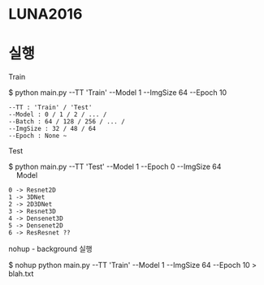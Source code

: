 # LUNA2016

# 실행

Train

$ python main.py --TT 'Train' --Model 1 --ImgSize 64 --Epoch 10
    
    --TT : 'Train' / 'Test'
    --Model : 0 / 1 / 2 / ... /
    --Batch : 64 / 128 / 256 / ... /
    --ImgSize : 32 / 48 / 64
    --Epoch : None ~ 


Test
    
$ python main.py --TT 'Test' --Model 1 --Epoch 0 --ImgSize 64  
    
Model

    0 -> Resnet2D
    1 -> 3DNet
    2 -> 2D3DNet
    3 -> Resnet3D
    4 -> Densenet3D
    5 -> Densenet2D
    6 -> ResResnet ??
    
    
nohup - background 실행

$ nohup python main.py --TT 'Train' --Model 1 --ImgSize 64 --Epoch 10 > blah.txt

